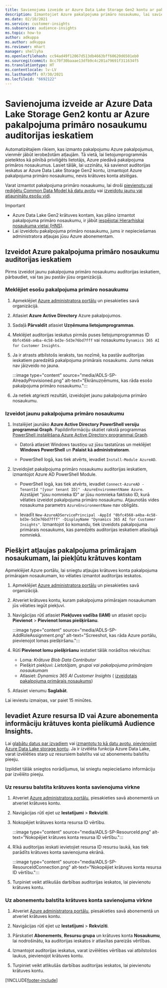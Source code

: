 ```yaml
---
title: Savienojuma izveide ar Azure Data Lake Storage Gen2 kontu ar pakalpojuma primāro nosaukumu
description: Izmantojiet Azure pakalpojuma primāro nosaukumu, lai savienotu auditorijas ieskatus ar savu datu ezeru, pievienojot to auditorijas ieskatiem.
ms.date: 02/10/2021
ms.service: customer-insights
ms.subservice: audience-insights
ms.topic: how-to
author: adkuppa
ms.author: adkuppa
ms.reviewer: mhart
manager: shellyha
ms.openlocfilehash: cc94ad49f12067d513db4663bff60620d6501eb0
ms.sourcegitcommit: 8cc70f30baaae13dfb9c4c201a79691f311634f5
ms.translationtype: HT
ms.contentlocale: lv-LV
ms.lasthandoff: 07/30/2021
ms.locfileid: "6692122"
---
```

# <a name="connect-to-an-azure-data-lake-storage-gen2-account-with-an-azure-service-principal-for-audience-insights"></a>Savienojuma izveide ar Azure Data Lake Storage Gen2 kontu ar Azure pakalpojuma primāro nosaukumu auditorijas ieskatiem

Automatizētajiem rīkiem, kas izmanto pakalpojumu Azure pakalpojumus, vienmēr jābūt ierobežotām atļaujām. Tā vietā, lai lietojumprogrammās pieteiktos kā pilnībā priviliģēts lietotājs, Azure piedāvā pakalpojuma primāros nosaukumus. Lasiet tālāk, lai uzzinātu, kā savienot auditorijas ieskatus ar Azure Data Lake Storage Gen2 kontu, izmantojot Azure pakalpojuma primāro nosaukumu, nevis krātuves konta atslēgas. 

Varat izmantot pakalpojuma primāro nosaukumu, lai droši [pievienotu vai rediģētu Common Data Model kā datu avotu](connect-common-data-model.md) vai [izveidotu jaunu vai atjauninātu esošu vidi](get-started-paid.md).

> [!IMPORTANT]
> - Azure Data Lake Gen2 krātuves kontam, kas plāno izmantot pakalpojuma primāro nosaukumu, ir jābūt [iespējotai Hierarhiskai nosaukuma vietai (HNS)](/azure/storage/blobs/data-lake-storage-namespace).
> - Lai izveidotu pakalpojuma primāro nosaukumu, jums ir nepieciešamas administratora atļaujas jūsu Azure abonementam.

## <a name="create-azure-service-principal-for-audience-insights"></a>Izveidot Azure pakalpojuma primāro nosaukumu auditorijas ieskatiem

Pirms izveidot jaunu pakalpojuma primāro nosaukumu auditorijas ieskatiem, pārbaudiet, vai tas jau pastāv jūsu organizācijā.

### <a name="look-for-an-existing-service-principal"></a>Meklējiet esošu pakalpojuma primāro nosaukumu

1. Apmeklējiet [Azure administratora portālu](https://portal.azure.com) un piesakieties savā organizācijā.

2. Atlasiet **Azure Active Directory** Azure pakalpojumos.

3. Sadaļā **Pārvaldīt** atlasiet **Uzņēmuma lietojumprogrammas**.

4. Meklējiet auditorijas ieskatus pirmās puses lietojumprogrammas ID `0bfc4568-a4ba-4c58-bd3e-5d3e76bd7fff` vai nosaukumu `Dynamics 365 AI for Customer Insights`.

5. Ja ir atrasts atbilstošs ieraksts, tas nozīmē, ka pastāv auditorijas ieskatiem paredzētā pakalpojuma primārais nosaukums. Jums nekas nav jāizveido no jauna.
   
   :::image type="content" source="media/ADLS-SP-AlreadyProvisioned.png" alt-text="Ekrānuzņēmums, kas rāda esošo pakalpojuma primāro nosaukumu.":::
   
6. Ja netiek atgriezti rezultāti, izveidojiet jaunu pakalpojuma primāro nosaukumu.

### <a name="create-a-new-service-principal"></a>Izveidot jaunu pakalpojuma primāro nosaukumu

1. Instalējiet jaunāko **Azure Active Directory PowerShell versiju programmai Graph**. Papildinformāciju skatiet rakstā programmas [PowerShell instalēšana Azure Active Directory programmai Graph](/powershell/azure/active-directory/install-adv2).
   - Datorā atlasiet Windows taustiņu uz jūsu tastatūras un meklējiet **Windows PowerShell** un **Palaist kā administratoram**.
   
   - PowerShell logā, kas tiek atvērts, ievadiet `Install-Module AzureAD`.

2. Izveidojiet pakalpojuma primāro nosaukumu auditorijas ieskatiem, izmantojot Azure AD PowerShell Module.
   - PowerShell logā, kas tiek atvērts, ievadiet `Connect-AzureAD -TenantId "[your tenant ID]" -AzureEnvironmentName Azure`. Aizstājiet "jūsu nomnieka ID" ar jūsu nomnieka faktisko ID, kurā vēlaties izveidot pakalpojuma primāro nosaukumu. Atjaunotās vides nosaukuma parametrs `AzureEnvironmentName` nav obligāts.
  
   - Ievadīt `New-AzureADServicePrincipal -AppId "0bfc4568-a4ba-4c58-bd3e-5d3e76bd7fff" -DisplayName "Dynamics 365 AI for Customer Insights"`. Izmantojot šo komandu, tiek izveidots pakalpojuma primārais nosaukums, kas paredzēts auditorijas ieskatiem atlasītajā nomniekā.  

## <a name="grant-permissions-to-the-service-principal-to-access-the-storage-account"></a>Piešķirt atļaujas pakalpojuma primārajam nosaukumam, lai piekļūtu krātuves kontam

Apmeklējiet Azure portālu, lai sniegtu atļaujas krātuves konta pakalpojuma primārajam nosaukumam, ko vēlaties izmantot auditorijas ieskatos.

1. Apmeklējiet [Azure administratora portālu](https://portal.azure.com) un piesakieties savā organizācijā.

1. Atveriet krātuves kontu, kuram pakalpojuma primārajam nosaukumam jūs vēlaties iegūt piekļuvi.

1. Navigācijas rūtī atlasiet **Piekļuves vadība (IAM)** un atlasiet opciju **Pievienot** > **Pievienot lomas piešķiršanu**.
   
   :::image type="content" source="media/ADLS-SP-AddRoleAssignment.png" alt-text="Screeshot, kas rāda Azure portālu, pievienojot lomas piešķiršanu.":::
   
1. Rūtī **Pievienot lomu piešķiršanu** iestatiet tālāk norādītos rekvizītus:
   - Loma: *Krātuve Blob Data Contributor*
   - Piešķirt piekļuvi: *Lietotājam, grupai vai pakalpojuma primārajam nosaukumam*
   - Atlasiet: *Dynamics 365 AI Customer Insights* ( [izveidotais pakalpojuma primārais nosaukums](#create-a-new-service-principal))

1.  Atlasiet vienumu **Saglabāt**.

Lai ieviestu izmaiņas, var paiet 15 minūtes.

## <a name="enter-the-azure-resource-id-or-the-azure-subscription-details-in-the-storage-account-attachment-to-audience-insights"></a>Ievadiet Azure resursa ID vai Azure abonementa informāciju krātuves konta pielikumā Audience Insights.

Lai [glabātu datus par izvadiem](manage-environments.md) vai [izmantotu to kā datu avotu, pievienojiet Azure Data Lake storage kontu](connect-dataverse-managed-lake.md). Ja ir izvēlēta funkcija Azure Data Lake, varat izvēlēties starp uz resursiem balstītu vai uz abonementu balstītu pieeju.

Izpildiet tālāk sniegtos norādījumus, lai sniegtu nepieciešamo informāciju par izvēlēto pieeju.

### <a name="resource-based-storage-account-connection"></a>Uz resursu balstīta krātuves konta savienojuma virkne

1. Atveriet [Azure administratora portālu](https://portal.azure.com), piesakieties savā abonementā un atveriet krātuves kontu.

1. Navigācijas rūtī ejiet uz **Iestatījumi** > **Rekvizīti**.

1. Nokopējiet krātuves konta resursa ID vērtību.

   :::image type="content" source="media/ADLS-SP-ResourceId.png" alt-text="Nokopējiet krātuves konta resursa ID vērtību.":::

1. Rīkā auditorijas ieskati ievietojiet resursa ID resursu laukā, kas tiek parādīts krātuves konta savienojuma ekrānā.

   :::image type="content" source="media/ADLS-SP-ResourceIdConnection.png" alt-text="Nokopējiet krātuves konta resursa ID vērtību.":::   
   
1. Turpiniet veikt atlikušās darbības auditorijas ieskatos, lai pievienotu krātuves kontu.

### <a name="subscription-based-storage-account-connection"></a>Uz abonementu balstīta krātuves konta savienojuma virkne

1. Atveriet [Azure administratora portālu](https://portal.azure.com), piesakieties savā abonementā un atveriet krātuves kontu.

1. Navigācijas rūtī ejiet uz **Iestatījumi** > **Rekvizīti**.

1. Pārskatiet **Abonements**, **Resursu grupa** un krātuves konta **Nosaukumu**, lai nodrošinātu, ka auditorijas ieskatos ir atlasītas pareizās vērtības.

1. Izmantojot auditorijas ieskatus, varat izvēlēties vērtības vai atbilstošos laukus, pievienojot krātuves kontu.
   
1. Turpiniet veikt atlikušās darbības auditorijas ieskatos, lai pievienotu krātuves kontu.


[!INCLUDE[footer-include](../includes/footer-banner.md)]